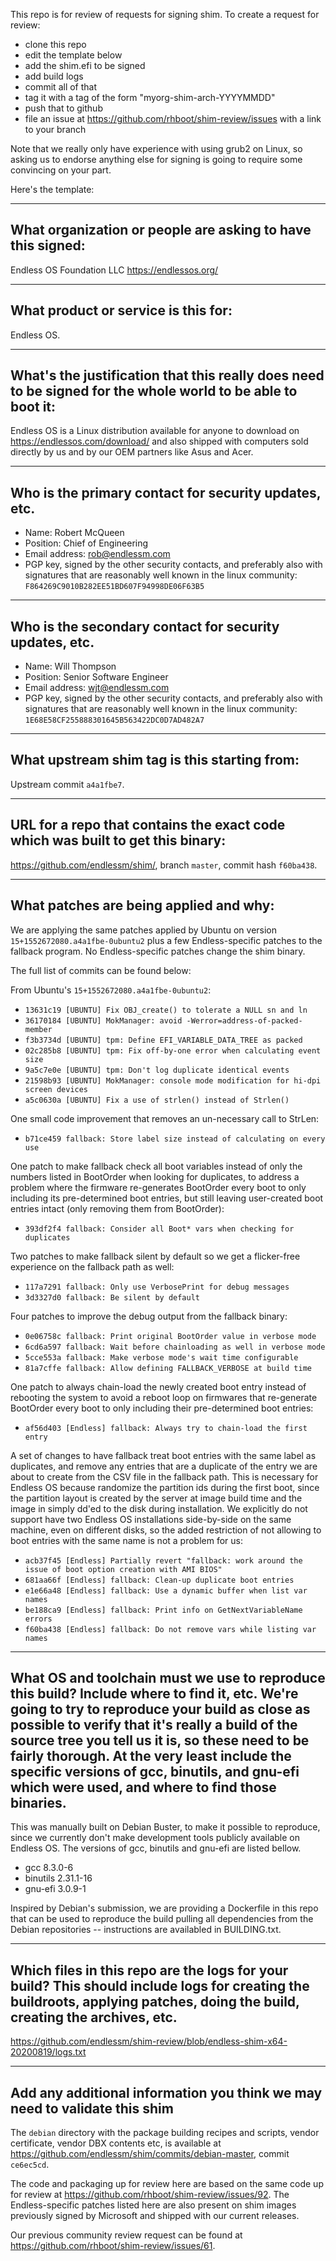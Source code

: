 This repo is for review of requests for signing shim.  To create a request for review:

- clone this repo
- edit the template below
- add the shim.efi to be signed
- add build logs
- commit all of that
- tag it with a tag of the form "myorg-shim-arch-YYYYMMDD"
- push that to github
- file an issue at https://github.com/rhboot/shim-review/issues with a link to your branch

Note that we really only have experience with using grub2 on Linux, so asking
us to endorse anything else for signing is going to require some convincing on
your part.

Here's the template:

-------------------------------------------------------------------------------
What organization or people are asking to have this signed:
-------------------------------------------------------------------------------
Endless OS Foundation LLC
https://endlessos.org/

-------------------------------------------------------------------------------
What product or service is this for:
-------------------------------------------------------------------------------
Endless OS.

-------------------------------------------------------------------------------
What's the justification that this really does need to be signed for the whole world to be able to boot it:
-------------------------------------------------------------------------------
Endless OS is a Linux distribution available for anyone to download on
https://endlessos.com/download/ and also shipped with computers sold directly
by us and by our OEM partners like Asus and Acer.

-------------------------------------------------------------------------------
Who is the primary contact for security updates, etc.
-------------------------------------------------------------------------------
- Name: Robert McQueen
- Position: Chief of Engineering
- Email address: rob@endlessm.com
- PGP key, signed by the other security contacts, and preferably also with
  signatures that are reasonably well known in the linux community:
  `F864269C9010B282EE51BD607F94998DE06F63B5`

-------------------------------------------------------------------------------
Who is the secondary contact for security updates, etc.
-------------------------------------------------------------------------------
- Name: Will Thompson
- Position: Senior Software Engineer
- Email address: wjt@endlessm.com
- PGP key, signed by the other security contacts, and preferably also with
  signatures that are reasonably well known in the linux community:
  `1E68E58CF255888301645B563422DC0D7AD482A7`

-------------------------------------------------------------------------------
What upstream shim tag is this starting from:
-------------------------------------------------------------------------------
Upstream commit `a4a1fbe7`.

-------------------------------------------------------------------------------
URL for a repo that contains the exact code which was built to get this binary:
-------------------------------------------------------------------------------
https://github.com/endlessm/shim/, branch `master`, commit hash `f60ba438`.

-------------------------------------------------------------------------------
What patches are being applied and why:
-------------------------------------------------------------------------------
We are applying the same patches applied by Ubuntu on version
`15+1552672080.a4a1fbe-0ubuntu2` plus a few Endless-specific patches to the
fallback program. No Endless-specific patches change the shim binary.

The full list of commits can be found below:

From Ubuntu's `15+1552672080.a4a1fbe-0ubuntu2`:

- `13631c19 [UBUNTU] Fix OBJ_create() to tolerate a NULL sn and ln`
- `36170184 [UBUNTU] MokManager: avoid -Werror=address-of-packed-member`
- `f3b3734d [UBUNTU] tpm: Define EFI_VARIABLE_DATA_TREE as packed`
- `02c285b8 [UBUNTU] tpm: Fix off-by-one error when calculating event size`
- `9a5c7e0e [UBUNTU] tpm: Don't log duplicate identical events`
- `21598b93 [UBUNTU] MokManager: console mode modification for hi-dpi screen devices`
- `a5c0630a [UBUNTU] Fix a use of strlen() instead of Strlen()`

One small code improvement that removes an un-necessary call to StrLen:

- `b71ce459 fallback: Store label size instead of calculating on every use`

One patch to make fallback check all boot variables instead of only the numbers
listed in BootOrder when looking for duplicates, to address a problem where the
firmware re-generates BootOrder every boot to only including its pre-determined
boot entries, but still leaving user-created boot entries intact (only removing
them from BootOrder):

- `393df2f4 fallback: Consider all Boot* vars when checking for duplicates`

Two patches to make fallback silent by default so we get a flicker-free
experience on the fallback path as well:

- `117a7291 fallback: Only use VerbosePrint for debug messages`
- `3d3327d0 fallback: Be silent by default`

Four patches to improve the debug output from the fallback binary:

- `0e06758c fallback: Print original BootOrder value in verbose mode`
- `6cd6a597 fallback: Wait before chainloading as well in verbose mode`
- `5cce553a fallback: Make verbose mode's wait time configurable`
- `81a7cffe fallback: Allow defining FALLBACK_VERBOSE at build time`

One patch to always chain-load the newly created boot entry instead of
rebooting the system to avoid a reboot loop on firmwares that re-generate
BootOrder every boot to only including their pre-determined boot entries:

- `af56d403 [Endless] fallback: Always try to chain-load the first entry`

A set of changes to have fallback treat boot entries with the same label as
duplicates, and remove any entries that are a duplicate of the entry we are
about to create from the CSV file in the fallback path. This is necessary for
Endless OS because randomize the partition ids during the first boot, since the
partition layout is created by the server at image build time and the image in
simply dd'ed to the disk during installation. We explicitly do not support have
two Endless OS installations side-by-side on the same machine, even on
different disks, so the added restriction of not allowing to boot entries with
the same name is not a problem for us:

- `acb37f45 [Endless] Partially revert "fallback: work around the issue of boot option creation with AMI BIOS"`
- `681aa66f [Endless] fallback: Clean-up duplicate boot entries`
- `e1e66a48 [Endless] fallback: Use a dynamic buffer when list var names`
- `be188ca9 [Endless] fallback: Print info on GetNextVariableName errors`
- `f60ba438 [Endless] fallback: Do not remove vars while listing var names`

-------------------------------------------------------------------------------
What OS and toolchain must we use to reproduce this build?  Include where to find it, etc.  We're going to try to reproduce your build as close as possible to verify that it's really a build of the source tree you tell us it is, so these need to be fairly thorough. At the very least include the specific versions of gcc, binutils, and gnu-efi which were used, and where to find those binaries.
-------------------------------------------------------------------------------
This was manually built on Debian Buster, to make it possible to reproduce,
since we currently don't make development tools publicly available on Endless
OS. The versions of gcc, binutils and gnu-efi are listed bellow.

- gcc 8.3.0-6
- binutils 2.31.1-16
- gnu-efi 3.0.9-1

Inspired by Debian's submission, we are providing a Dockerfile in this repo
that can be used to reproduce the build pulling all dependencies from the
Debian repositories -- instructions are availabled in BUILDING.txt.

-------------------------------------------------------------------------------
Which files in this repo are the logs for your build?   This should include logs for creating the buildroots, applying patches, doing the build, creating the archives, etc.
-------------------------------------------------------------------------------
https://github.com/endlessm/shim-review/blob/endless-shim-x64-20200819/logs.txt

-------------------------------------------------------------------------------
Add any additional information you think we may need to validate this shim
-------------------------------------------------------------------------------
The `debian` directory with the package building recipes and scripts, vendor
certificate, vendor DBX contents etc, is available at
https://github.com/endlessm/shim/commits/debian-master, commit `ce6ec5cd`.

The code and packaging up for review here are based on the same code up for
review at https://github.com/rhboot/shim-review/issues/92. The Endless-specific
patches listed here are also present on shim images previously signed by
Microsoft and shipped with our current releases.

Our previous community review request can be found at
https://github.com/rhboot/shim-review/issues/61.

